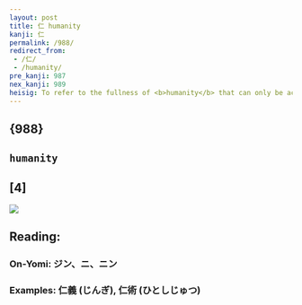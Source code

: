 ```yaml
---
layout: post
title: 仁 humanity
kanji: 仁
permalink: /988/
redirect_from:
 - /仁/
 - /humanity/
pre_kanji: 987
nex_kanji: 989
heisig: To refer to the fullness of <b>humanity</b> that can only be achieved in dialogue with another (<i>person</i> . . . <i>two</i>), Confucius used this character.
---
```


## {988}

## `humanity`

## [4]

<div class="stroke"><img src="E4BB81.png" /></div>

## Reading:

### On-Yomi: ジン、ニ、ニン

### Examples: 仁義 (じんぎ), 仁術 (ひとしじゅつ)
